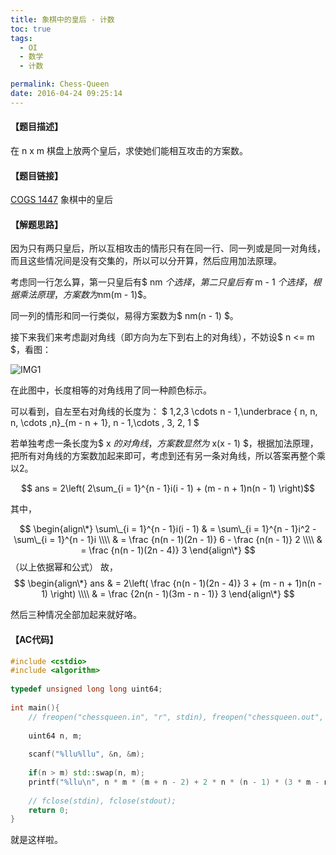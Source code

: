 ```yaml
---
title: 象棋中的皇后 - 计数
toc: true
tags:
  - OI
  - 数学
  - 计数

permalink: Chess-Queen
date: 2016-04-24 09:25:14
---
```


#### 【题目描述】
在 n x m 棋盘上放两个皇后，求使她们能相互攻击的方案数。

#### 【题目链接】
[COGS 1447](http://cogs.top/cogs/problem/problem.php?pid=1474) 象棋中的皇后

<!--more-->

#### 【解题思路】

因为只有两只皇后，所以互相攻击的情形只有在同一行、同一列或是同一对角线，而且这些情况间是没有交集的，所以可以分开算，然后应用加法原理。

考虑同一行怎么算，第一只皇后有$ nm $个选择，第二只皇后有$ m - 1 $个选择，根据乘法原理，方案数为$nm(m - 1)$。

同一列的情形和同一行类似，易得方案数为$ nm(n - 1) $。

接下来我们来考虑副对角线（即方向为左下到右上的对角线），不妨设$ n <= m $，看图：

![IMG1](Chess-Queen-img1.png)

在此图中，长度相等的对角线用了同一种颜色标示。

可以看到，自左至右对角线的长度为：
$ 1,2,3 \cdots n - 1,\underbrace { n, n, n, \cdots ,n}_{m - n + 1}, n - 1,\cdots , 3, 2, 1 $

若单独考虑一条长度为$ x $的对角线，方案数显然为$ x(x - 1) $，根据加法原理，把所有对角线的方案数加起来即可，考虑到还有另一条对角线，所以答案再整个乘以2。

$$ ans = 2\left( 2\sum_{i = 1}^{n - 1}i(i - 1) + (m - n + 1)n(n - 1) \right)$$

其中，

$$
\begin{align\*}
 \sum\_{i = 1}^{n - 1}i(i - 1) 
 & = \sum\_{i = 1}^{n - 1}i^2 - \sum\_{i = 1}^{n - 1}i \\\\
& = \frac {n(n - 1)(2n - 1)} 6 - \frac {n(n - 1)} 2 \\\\
& = \frac {n(n - 1)(2n - 4)} 3
\end{align\*}
$$
（以上依据幂和公式）
故，
$$ 
\begin{align\*}
ans 
& = 2\left( \frac {n(n - 1)(2n - 4)} 3 + (m - n + 1)n(n - 1) \right) \\\\
& = \frac {2n(n - 1)(3m - n - 1)} 3
\end{align\*}
$$

然后三种情况全部加起来就好咯。

#### 【AC代码】
```c++
#include <cstdio>
#include <algorithm>
 
typedef unsigned long long uint64;
 
int main(){
    // freopen("chessqueen.in", "r", stdin), freopen("chessqueen.out", "w", stdout);
 
    uint64 n, m;
 
    scanf("%llu%llu", &n, &m);
 
    if(n > m) std::swap(n, m);
    printf("%llu\n", n * m * (m + n - 2) + 2 * n * (n - 1) * (3 * m - n - 1) / 3);
 
    // fclose(stdin), fclose(stdout);
    return 0;
}
```
就是这样啦。
